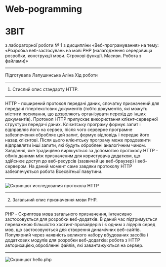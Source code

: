 # Web-pogramming
# ЗВІТ 
з лабораторної роботи № 1 
з дисципліни «Веб-програмування» 
на тему: «Розробка веб-застосувань на мові PHP (налагодження середовища розробки, конструкції мови. Строкові функції. Масиви. Робота з файлами)»
***
Підготувала Лапушинська Аліна 
Хід роботи
***
1.	Стислий опис стандарту HTTP.
***
HTTP - поширений протокол передачі даних, спочатку призначений для передачі гіпертекстових документів (тобто документів, які можуть містити посилання, що дозволяють організувати перехід до інших документів).
Протокол HTTP припускає використання клієнт-серверної структури передачі даних. Клієнтську програму формує запит і відправляє його на сервер, після чого серверне програмне забезпечення обробляє цей запит, формує відповідь і передає його назад клієнтові. Після цього клієнтську програму може продовжити відправляти інші запити, які будуть оброблені аналогічним чином.
Завдання, яке традиційно вирішується за допомогою протоколу HTTP - обмін даними між призначеним для користувача додатком, що здійснює доступ до веб-ресурсів (зазвичай це веб-браузер) і веб-сервером. На даний момент саме завдяки протоколу HTTP забезпечується робота Всесвітньої павутини.
***
![Скриншот исследования протокола HTTP](https://github.com/AlinaLapushinskaya/Web-pogramming/blob/master/Б1.png "Скриншот 1")
***
2.	Загальний опис призначення мови PHP. 
***
PHP - Скриптова мова  загального призначення, інтенсивно застосовується для розробки веб-додатків. В даний час підтримується переважною більшістю хостинг-провайдерів і є одним з лідерів серед мов, що застосовуються для створення динамічних веб-сайтів. Популярний через наявність великого набору вбудованих засобів і додаткових модулів для розробки веб-додатків: робота з HTTP авторизацією,обробленні файлів, які завантажуються на сервер.
***
![Скриншот hello.php](https://github.com/AlinaLapushinskaya/Web-pogramming/blob/master/Б1.png "Скриншот 1")

